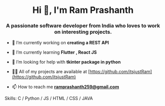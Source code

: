 <h1 align="center">Hi 👋, I'm Ram Prashanth</h1>
<h3 align="center">A passionate software developer from India who loves to work on interesting projects.</h3>

- 🔭 I’m currently working on **creating a REST API**

- 🌱 I’m currently learning **Flutter , React JS**

- 🤝 I’m looking for help with **tkinter package in python**

- 👨‍💻 All of my projects are available at [https://github.com/itsjustRam](https://github.com/itsjustRam)

- 📫 How to reach me **ramprashanth259@gmail.com**

<p align="left">
</p>

Skills:  C / Python / JS / HTML / CSS / JAVA

